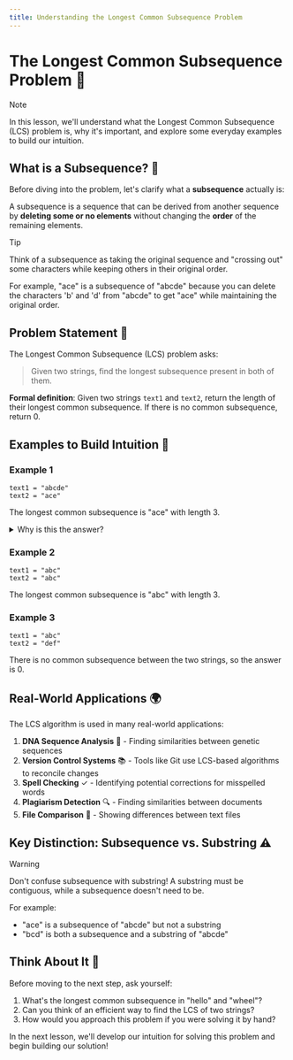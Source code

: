 ```yaml
---
title: Understanding the Longest Common Subsequence Problem
---
```


# The Longest Common Subsequence Problem 🧩

> [!NOTE]
> In this lesson, we'll understand what the Longest Common Subsequence (LCS) problem is, why it's important, and explore some everyday examples to build our intuition.

## What is a Subsequence? 🤔

Before diving into the problem, let's clarify what a **subsequence** actually is:

A subsequence is a sequence that can be derived from another sequence by **deleting some or no elements** without changing the **order** of the remaining elements.

> [!TIP]
> Think of a subsequence as taking the original sequence and "crossing out" some characters while keeping others in their original order.

For example, "ace" is a subsequence of "abcde" because you can delete the characters 'b' and 'd' from "abcde" to get "ace" while maintaining the original order.

## Problem Statement 📝

The Longest Common Subsequence (LCS) problem asks:

> Given two strings, find the longest subsequence present in both of them.

**Formal definition**: Given two strings `text1` and `text2`, return the length of their longest common subsequence. If there is no common subsequence, return 0.

## Examples to Build Intuition 🌟

### Example 1

```
text1 = "abcde"
text2 = "ace"
```

The longest common subsequence is "ace" with length 3.

<details>
<summary>Why is this the answer?</summary>

"ace" is a subsequence of "abcde" (we can remove 'b' and 'd').
"ace" is also a subsequence of "ace" (it's the same string).
There's no longer subsequence common to both strings.
</details>

### Example 2

```
text1 = "abc"
text2 = "abc"
```

The longest common subsequence is "abc" with length 3.

### Example 3

```
text1 = "abc"
text2 = "def"
```

There is no common subsequence between the two strings, so the answer is 0.

## Real-World Applications 🌍

The LCS algorithm is used in many real-world applications:

1. **DNA Sequence Analysis** 🧬 - Finding similarities between genetic sequences
2. **Version Control Systems** 📚 - Tools like Git use LCS-based algorithms to reconcile changes
3. **Spell Checking** ✓ - Identifying potential corrections for misspelled words
4. **Plagiarism Detection** 🔍 - Finding similarities between documents
5. **File Comparison** 📄 - Showing differences between text files

## Key Distinction: Subsequence vs. Substring ⚠️

> [!WARNING]
> Don't confuse subsequence with substring! A substring must be contiguous, while a subsequence doesn't need to be.

For example:
- "ace" is a subsequence of "abcde" but not a substring
- "bcd" is both a subsequence and a substring of "abcde"

## Think About It 💭

Before moving to the next step, ask yourself:

1. What's the longest common subsequence in "hello" and "wheel"?
2. Can you think of an efficient way to find the LCS of two strings?
3. How would you approach this problem if you were solving it by hand?

In the next lesson, we'll develop our intuition for solving this problem and begin building our solution! 
